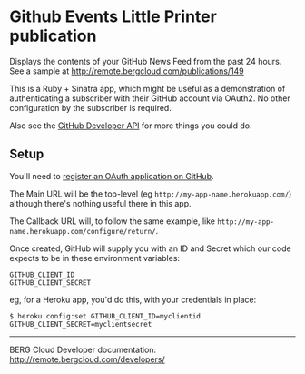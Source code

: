 # Github Events Little Printer publication

Displays the contents of your GitHub News Feed from the past 24 hours. See a sample at http://remote.bergcloud.com/publications/149

This is a Ruby + Sinatra app, which might be useful as a demonstration of authenticating a subscriber with their GitHub account via OAuth2. No other configuration by the subscriber is required.

Also see the [GitHub Developer API](http://developer.github.com/) for more things you could do.

## Setup

You'll need to [register an OAuth application on GitHub](https://github.com/settings/applications/new).

The Main URL will be the top-level (eg `http://my-app-name.herokuapp.com/`) although there's nothing useful there in this app.

The Callback URL will, to follow the same example, like `http://my-app-name.herokuapp.com/configure/return/`.

Once created, GitHub will supply you with an ID and Secret which our code expects to be in these environment variables:

    GITHUB_CLIENT_ID
    GITHUB_CLIENT_SECRET

eg, for a Heroku app, you'd do this, with your credentials in place:

    $ heroku config:set GITHUB_CLIENT_ID=myclientid GITHUB_CLIENT_SECRET=myclientsecret


----

BERG Cloud Developer documentation: http://remote.bergcloud.com/developers/
